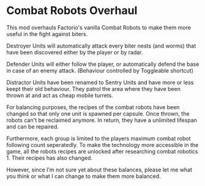 # Combat Robots Overhaul
This mod overhauls Factorio's vanilla Combat Robots to make them more useful in the fight against biters. 

Destroyer Units will automatically attack every biter nests (and worms) that have been discovered either by the player or by radar.

Defender Units will either follow the player, or automatically defend the base in case of an enemy attack. (Behaviour controlled by Toggleable shortcut)

Distractor Units have been renamed to Sentry Units and have more or less keept their old behaviour. They patrol the area where they have been thrown at and act as cheap mobile turrets.

For balancing purposes, the recipes of the combat robots have been changed so that only one unit is spawned per capsule. Once thrown, the robots can't be reclaimed anymore. In return, they have a unlimited lifespan and can be repaired. 

Furthermore, each group is limited to the players maximum combat robot following count seperatedly. To make the technology more accessible in the game, all the robots recipes are unlocked after researching combat robotics 1. Their recipes has also changed. 

However, since I'm not sure yet about these balances, please let me what you think or what I can change to make them more balanced.
